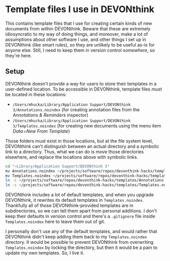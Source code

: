 # Template files I use in DEVONthink

This contains template files that I use for creating certain kinds of new documents from within DEVONthink. Beware that these are extremely idiosyncratic to my way of doing things, and moreover, make a lot of assumptions about other software I use, and other things I set up in DEVONthink (like smart rules), so they are unlikely to be useful as-is for anyone else. Still, I need to keep them in version control _somewhere_, so they're here.

## Setup

DEVONthink doesn't provide a way for users to store their templates in a user-defined location. To be accessible in DEVONthink, template files _must_ be located in these locations:

* `/Users/mhucka/Library/Application Support/DEVONthink 3/Annotations.noindex` (for creating annotation files from the _Annotations & Reminders_ inspector)
* `/Users/mhucka/Library/Application Support/DEVONthink 3/Templates.noindex` (for creating new documents using the menu item <em>Data</em> ▹<em>New From Template</em>)

Those folders must exist in those locations, but at the file system level, DEVONthink can't distinguish between an actual directory and a symbolic link to a directory. Thus, what we can do is move those directories elsewhere, and replace the locations above with symbolic links.

```sh
cd "~Library/Application Support/DEVONthink 3"
mv Annotations.noindex ~/projects/software/repos/devonthink-hacks/templates/
mv Templates.noindex ~/projects/software/repos/devonthink-hacks/templates/
ln -s ~/projects/software/repos/devonthink-hacks/templates/Annotations.noindex
ln -s ~/projects/software/repos/devonthink-hacks/templates/Templates.noindex
```

DEVONthink includes a lot of default templates, and when you upgrade DEVONthink, it rewrites its default templates in `Templates.noindex`. Thankfully all of those DEVONthink-provided templates are in subdirectories, so we can tell them apart from personal additions. I don't keep their defaults in version control and there's a `.gitignore` file inside `Templates.noindex` here to leave them out of git.

I personally don't use any of the default templates, and would rather that DEVONthink didn't keep adding them back to my `Templates.noindex` directory. It would be possible to prevent DEVONthink from overwriting `Templates.noindex` by locking the directory, but then it would be a pain to update my own templates. So, I live it.

